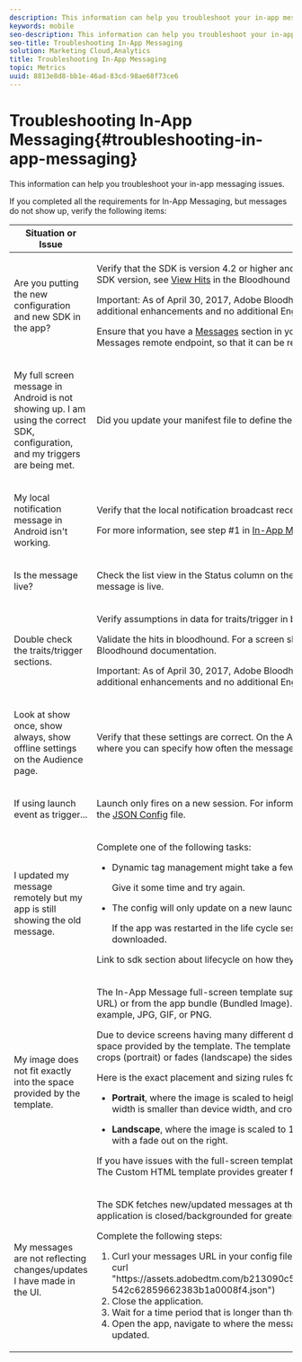 ```yaml
---
description: This information can help you troubleshoot your in-app messaging issues.
keywords: mobile
seo-description: This information can help you troubleshoot your in-app messaging issues.
seo-title: Troubleshooting In-App Messaging
solution: Marketing Cloud,Analytics
title: Troubleshooting In-App Messaging
topic: Metrics
uuid: 8813e8d8-bb1e-46ad-83cd-98ae68f73ce6
---
```


# Troubleshooting In-App Messaging{#troubleshooting-in-app-messaging}

This information can help you troubleshoot your in-app messaging issues.

 If you completed all the requirements for In-App Messaging, but messages do not show up, verify the following items: 

<table id="table_DED57BD89C714BAB8C169B3C96D8D169"> 
 <thead> 
  <tr> 
   <th colname="col1" class="entry"> Situation or Issue </th> 
   <th colname="col2" class="entry"> Suggestion </th> 
  </tr>
 </thead>
 <tbody> 
  <tr> 
   <td colname="col1"> <p>Are you putting the new configuration and new SDK in the app? </p> </td> 
   <td colname="col2"> <p>Verify that the SDK is version 4.2 or higher and is correctly configured. For a screen shot showing the SDK version, see <a href="https://marketing.adobe.com/resources/help/en_US/mobile/bloodhound/view_hits.html" format="https" scope="external"> View Hits</a> in the Bloodhound documentation. </p> <p> <p>Important:  As of April 30, 2017, Adobe Bloodhound has been sunset. Starting on May 1, 2017, no additional enhancements and no additional Engineering or Adobe Expert Care support will be provided. </p> </p> <p>Ensure that you have a <a href="/help/ios/messaging-main/messaging/messaging.md" format="https" scope="external"> Messages</a> section in your configuration (the downloaded JSON file) or have a Messages remote endpoint, so that it can be retrieved from dynamic tag management. </p> </td> 
  </tr> 
  <tr> 
   <td colname="col1"> <p> My full screen message in Android is not showing up. I am using the correct SDK, configuration, and my triggers are being met. </p> </td> 
   <td colname="col2"> <p> Did you update your manifest file to define the full screen activity? </p> </td> 
  </tr> 
  <tr> 
   <td colname="col1"> <p> My local notification message in Android isn't working. </p> </td> 
   <td colname="col2"> <p>Verify that the local notification broadcast receiver is declared in your manifest. </p> <p>For more information, see step #1 in <a href="https://marketing.adobe.com/resources/help/en_US/mobile/android/messaging.html/help/android/messaging-main/messaging/messaging.mdformat="https" scope="external"> In-App Messaging</a>.</p></td>
  </tr> 
  <tr> 
   <td colname="col1"> <p>Is the message live? </p> </td> 
   <td colname="col2"> <p>Check the list view in the <span class="uicontrol"> Status</span> column on the <span class="wintitle"> Manage In-App Message</span> page and verify whether the message is live. </p> </td> 
  </tr> 
  <tr> 
   <td colname="col1"> <p>Double check the traits/trigger sections. </p> </td> 
   <td colname="col2"> <p> Verify assumptions in data for traits/trigger in bloodhound. </p> <p>Validate the hits in bloodhound. For a screen shot showing the SDK version, see <a href="https://marketing.adobe.com/resources/help/en_US/mobile/bloodhound/view_hits.html" format="https" scope="external"> View Hits</a> in the Bloodhound documentation. </p> <p> <p>Important:  As of April 30, 2017, Adobe Bloodhound has been sunset. Starting on May 1, 2017, no additional enhancements and no additional Engineering or Adobe Expert Care support will be provided. </p> </p> </td> 
  </tr> 
  <tr> 
   <td colname="col1"> <p> Look at <span class="term"> show once</span>, <span class="term"> show always</span>, <span class="term"> show offline</span> settings on the <span class="wintitle"> Audience</span> page. </p> </td> 
   <td colname="col2"> <p> Verify that these settings are correct. On the <span class="wintitle"> Audience</span> page, review the options on the <span class="uicontrol"> Trigger</span> tab, where you can specify how often the message is displayed. </p> </td> 
  </tr> 
  <tr> 
   <td colname="col1"> <p> If using launch event as trigger... </p> </td> 
   <td colname="col2"> <p> Launch only fires on a new session. For information on when a session begins, see <span class="term"> lifecycleTimeout</span> in the <a href="/help/ios/configuration/json-config/json-config.md" format="dita" scope="local"> JSON Config</a> file. </p> </td> 
  </tr> 
  <tr> 
   <td colname="col1"> <p> I updated my message remotely but my app is still showing the old message. </p> </td> 
   <td colname="col2"> <p> Complete one of the following tasks: 
     <ul id="ul_F9F1B9500C8E45D2A7A37905F149B820"> 
      <li id="li_6A6CB4C5B5354B038EA9A347620FDBA0"> <p>Dynamic tag management might take a few minutes to update its endpoint with your new definition. </p> <p>Give it some time and try again. </p> </li> 
      <li id="li_CF3FBFE18C724BCBA9A0C23F03877575"> <p>The config will only update on a new launch. </p> <p>If the app was restarted in the life cycle session timeout, your new config might not have been downloaded. </p> </li> 
     </ul> </p> 
    <draft-comment> 
     <p>Link to sdk section about lifecycle on how they work and how they are configured. </p> 
    </draft-comment> </td> 
  </tr> 
  <tr> 
   <td colname="col1"> <p>My image does not fit exactly into the space provided by the template. </p> </td> 
   <td colname="col2"> <p>The In-App Message full-screen template supports showing an image from a remote server (Image URL) or from the app bundle (Bundled Image). The image should be in a standard image format, for example, JPG, GIF, or PNG. </p> <p>Due to device screens having many different dimensions, the image probably not fit exactly into the space provided by the template. The template always focuses on showing the center of the image and crops (portrait) or fades (landscape) the sides if the image does not fit. </p> <p>Here is the exact placement and sizing rules for each orientation: </p> <p> 
     <ul id="ul_271EE431B7BE4DC7A22D4B6A4B0218D6"> 
      <li id="li_AFCACA75BFA04CBC8D7505D426E24051"> <p><b>Portrait</b>, where the image is scaled to height of 195px for phone, 529px for tablet, centered if image width is smaller than device width, and cropped if image width is greater than device width. </p> </li> 
      <li id="li_DE892D0C39284328A2989ACB0C6E9E64"> <p><b>Landscape</b>, where the image is scaled to 100% of height of device, width is 75% of the device, and with a fade out on the right. </p> </li> 
     </ul> </p> <p>If you have issues with the full-screen template, you can download and use the Custom HTML template. The Custom HTML template provides greater flexibility for images and allows full control of the template. </p> </td> 
  </tr> 
  <tr> 
   <td colname="col1"> <p>My messages are not reflecting changes/updates I have made in the UI. </p> </td> 
   <td colname="col2"> <p> The SDK fetches new/updated messages at the time of a lifecycle launch. This is only when the application is closed/backgrounded for greater than the lifecycle timeout value and then re-opened. </p> <p>Complete the following steps: 
     <ol id="ol_3A4D212EC611448482F18FF39ACE8C3A"> 
      <li id="li_476D7201884F4C539CB471470EBAAE82"> Curl your messages URL in your config file to verify the remote message is updated (for example, <span class="codeph"> curl "https://assets.adobedtm.com/b213090c5204bf94318f4ef0539a38b487d10368/scripts/satellite-542c62859662383b1a0008f4.json"</span>) </li> 
      <li id="li_8C11474CD6B843BA8106BCC4A37810CC"> Close the application. </li> 
      <li id="li_EB5559C9150F4B969936E3BE24942313"> Wait for a time period that is longer than the lifecycleTimeout in the config file. </li> 
      <li id="li_8A513919476A4A32B9C78517D31BC20E"> Open the app, navigate to where the message should be displayed, and verify that it has been updated. </li> 
     </ol> </p> </td> 
  </tr> 
 </tbody> 
</table>


